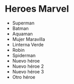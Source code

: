 # Heroes Marvel

* Superman
* Batman
* Aquaman
* Mujer Maravilla
* Linterna Verde
* Robin
* Spiderman
* Nuevo héroe
* Nuevo héroe 2
* Nuevo héroe 3 
* Otro héroe
